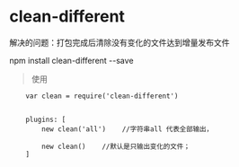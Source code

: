 # clean-different

解决的问题：打包完成后清除没有变化的文件达到增量发布文件


npm install clean-different --save

>使用

        var clean = require('clean-different')
        
        
        plugins: [
            new clean('all')    //字符串all 代表全部输出，
            
            new clean()    //默认是只输出变化的文件；
        ]
